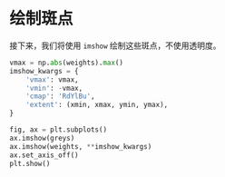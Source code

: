 # 绘制斑点

接下来，我们将使用 `imshow` 绘制这些斑点，不使用透明度。

```python
vmax = np.abs(weights).max()
imshow_kwargs = {
    'vmax': vmax,
    'vmin': -vmax,
    'cmap': 'RdYlBu',
    'extent': (xmin, xmax, ymin, ymax),
}

fig, ax = plt.subplots()
ax.imshow(greys)
ax.imshow(weights, **imshow_kwargs)
ax.set_axis_off()
plt.show()
```
